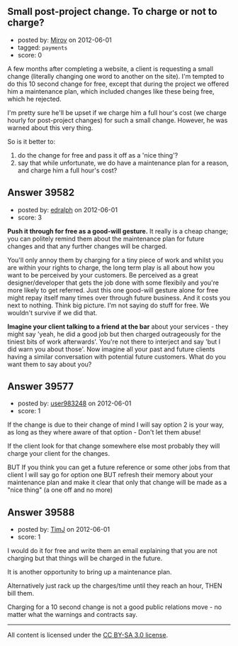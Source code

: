 ## Small post-project change. To charge or not to charge?

- posted by: [Mirov](https://stackexchange.com/users/-1/13062-mirov) on 2012-06-01
- tagged: `payments`
- score: 0

A few months after completing a website, a client is requesting a small change (literally changing one word to another on the site). I'm tempted to do this 10 second change for free, except that during the project we offered him a maintenance plan, which included changes like these being free, which he rejected.

I'm pretty sure he'll be upset if we charge him a full hour's cost (we charge hourly for post-project changes) for such a small change. However, he was warned about this very thing. 

So is it better to:

 1. do the change for free and pass it off as a 'nice thing'?
 2. say that while unfortunate, we do have a maintenance plan for a reason, and charge him a full hour's cost?


## Answer 39582

- posted by: [edralph](https://stackexchange.com/users/-1/9362-edralph) on 2012-06-01
- score: 3

**Push it through for free as a good-will gesture.**  It really is a cheap change; you can politely remind them about the maintenance plan for future changes and that any further changes will be charged.  

You'll only annoy them by charging for a tiny piece of work and whilst you are within your rights to charge, the long term play is all about how you want to be perceived by your customers.  Be perceived as a great designer/developer that gets the job done with some flexibily and you're more likely to get referred.  Just this one good-will gesture alone for free might repay itself many times over through future business.  And it costs you next to nothing.  Think big picture.  I'm not saying do stuff for free.  We wouldn't survive if we did that.

**Imagine your client talking to a friend at the bar** about your services - they might say 'yeah, he did a good job but then charged outrageously for the tiniest bits of work afterwards'.  You're not there to interject and say 'but I did warn you about those'.  Now imagine all your past and future clients having a similar conversation with potential future customers.  What do you want them to say about you?


## Answer 39577

- posted by: [user983248](https://stackexchange.com/users/-1/17900-user983248) on 2012-06-01
- score: 1

If the change is due to their change of mind I will say option 2 is your way, as long as they where aware of that option - Don't let them abuse!

If the client look for that change somewhere else most probably they will charge your client for the changes.

BUT If you think you can get a future reference or some other jobs from that client I will say go for option one BUT refresh their memory about your maintenance plan and make it clear that only that change will be made as a "nice thing" (a one off and no more)




## Answer 39588

- posted by: [TimJ](https://stackexchange.com/users/-1/1172-timj) on 2012-06-01
- score: 1

I would do it for free and write them an email explaining that you are not charging but that things will be charged in the future.  

It is another opportunity to bring up a maintenance plan.

Alternatively just rack up the charges/time until they reach an hour, THEN bill them.

Charging for a 10 second change is not a good public relations move - no matter what the warnings and contracts say.



---

All content is licensed under the [CC BY-SA 3.0 license](https://creativecommons.org/licenses/by-sa/3.0/).
